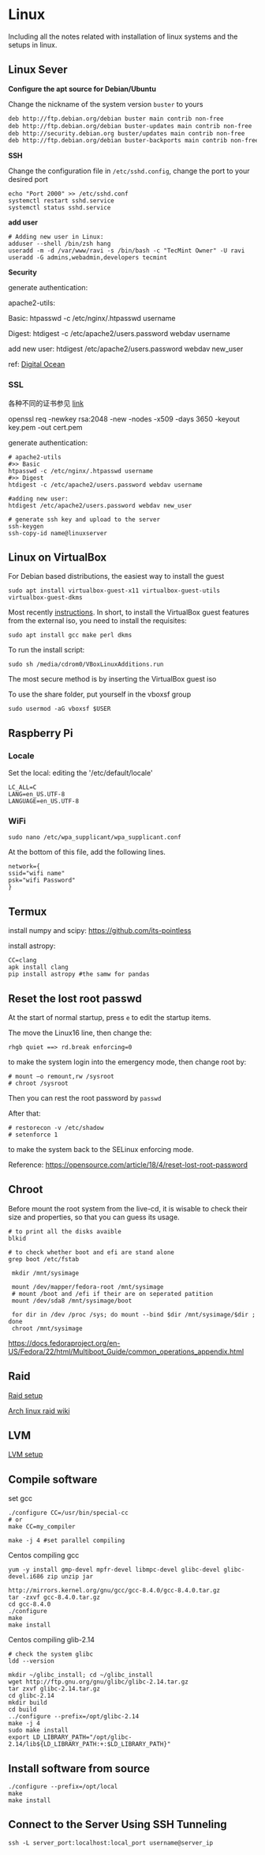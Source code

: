 

# Linux

Including all the notes related with installation of linux systems and the setups in linux.



## Linux Sever

**Configure the apt source for Debian/Ubuntu**

Change the nickname of the system version `buster` to yours

```txt
deb http://ftp.debian.org/debian buster main contrib non-free
deb http://ftp.debian.org/debian buster-updates main contrib non-free
deb http://security.debian.org buster/updates main contrib non-free
deb http://ftp.debian.org/debian buster-backports main contrib non-free
```



**SSH**

Change the configuration file in `/etc/sshd.config`, change the port to your desired port

```shell
echo "Port 2000" >> /etc/sshd.conf
systemctl restart sshd.service
systemctl status sshd.service
```

**add user**

```shell
# Adding new user in Linux:
adduser --shell /bin/zsh hang
useradd -m -d /var/www/ravi -s /bin/bash -c "TecMint Owner" -U ravi
useradd -G admins,webadmin,developers tecmint

```

**Security**

generate authentication:

apache2-utils:

Basic: htpasswd -c /etc/nginx/.htpasswd username

Digest: htdigest -c /etc/apache2/users.password webdav username

add new user: htdigest /etc/apache2/users.password webdav new_user

ref: [Digital Ocean](https://www.digitalocean.com/community/tutorials/how-to-configure-webdav-access-with-apache-on-ubuntu-14-04)

 

### SSL

各种不同的证书参见 [link](https://www.cnblogs.com/guogangj/p/4118605.html)

openssl req -newkey rsa:2048 -new -nodes -x509 -days 3650 -keyout key.pem -out cert.pem

 generate authentication:

```shell
# apache2-utils
#>> Basic
htpasswd -c /etc/nginx/.htpasswd username
#>> Digest
htdigest -c /etc/apache2/users.password webdav username

#adding new user: 
htdigest /etc/apache2/users.password webdav new_user
```

```shell
# generate ssh key and upload to the server
ssh-keygen
ssh-copy-id name@linuxserver
```





## Linux on VirtualBox

For Debian based distributions, the easiest way to install the guest 

```shell
sudo apt install virtualbox-guest-x11 virtualbox-guest-utils virtualbox-guest-dkms
```

Most recently [instructions](https://www.linuxuprising.com/2019/01/manual-virtualbox-guest-additions.html). In short, to install the VirtualBox guest features from the external iso, you need to install the requisites:

```shell
sudo apt install gcc make perl dkms
```

To run the install script:

```shell
sudo sh /media/cdrom0/VBoxLinuxAdditions.run
```

The most secure method is by inserting the VirtualBox guest iso



To use the share folder, put yourself in the vboxsf group 

```shell
sudo usermod -aG vboxsf $USER
```



## Raspberry Pi

### Locale

Set the local: editing the '/etc/default/locale'

```shell
LC_ALL=C
LANG=en_US.UTF-8
LANGUAGE=en_US.UTF-8
```

### WiFi

```
sudo nano /etc/wpa_supplicant/wpa_supplicant.conf
```

At the bottom of this file, add the following lines.

```
network={
ssid="wifi name"
psk="wifi Password"
}
```





## Termux

install numpy and scipy: https://github.com/its-pointless

install astropy: 

```shell
CC=clang
apk install clang
pip install astropy #the samw for pandas
```



## Reset the lost root passwd

At the start of normal startup, press `e` to edit the startup items.

The move the Linux16 line, then change the:

```shell
rhgb quiet ==> rd.break enforcing=0
```

to make the system login into the emergency mode, then change root by:

```
# mount –o remount,rw /sysroot
# chroot /sysroot
```

Then you can rest the root password by `passwd`

After that:

```
# restorecon -v /etc/shadow
# setenforce 1
```

to make the system back to the SELinux enforcing mode.

Reference: https://opensource.com/article/18/4/reset-lost-root-password 



## Chroot

Before mount the root system from the live-cd, it is wisable to check their size and properties, so that you can guess its usage.

```shell
# to print all the disks avaible
blkid

# to check whether boot and efi are stand alone
grep boot /etc/fstab
```



```shell
 mkdir /mnt/sysimage
 
 mount /dev/mapper/fedora-root /mnt/sysimage
 # mount /boot and /efi if their are on seperated patition
 mount /dev/sda8 /mnt/sysimage/boot
  
 for dir in /dev /proc /sys; do mount --bind $dir /mnt/sysimage/$dir ; done
 chroot /mnt/sysimage
```



https://docs.fedoraproject.org/en-US/Fedora/22/html/Multiboot_Guide/common_operations_appendix.html



## Raid

[Raid setup](https://www.digitalocean.com/community/tutorials/how-to-create-raid-arrays-with-mdadm-on-ubuntu-16-04)

[Arch linux raid wiki](https://wiki.archlinux.org/index.php/RAID)

## LVM

[LVM setup](https://www.digitalocean.com/community/tutorials/how-to-use-lvm-to-manage-storage-devices-on-ubuntu-16-04)



## Compile software

set gcc

```shell
./configure CC=/usr/bin/special-cc
# or
make CC=my_compiler
```

```shell
make -j 4 #set parallel compiling
```



Centos compiling gcc

```shell
yum -y install gmp-devel mpfr-devel libmpc-devel glibc-devel glibc-devel.i686 zip unzip jar

http://mirrors.kernel.org/gnu/gcc/gcc-8.4.0/gcc-8.4.0.tar.gz
tar -zxvf gcc-8.4.0.tar.gz
cd gcc-8.4.0
./configure
make
make install
```

Centos compiling glib-2.14

```shell
# check the system glibc
ldd --version

mkdir ~/glibc_install; cd ~/glibc_install 
wget http://ftp.gnu.org/gnu/glibc/glibc-2.14.tar.gz
tar zxvf glibc-2.14.tar.gz
cd glibc-2.14
mkdir build
cd build
../configure --prefix=/opt/glibc-2.14
make -j 4
sudo make install
export LD_LIBRARY_PATH="/opt/glibc-2.14/lib${LD_LIBRARY_PATH:+:$LD_LIBRARY_PATH}"
```



## Install software from source

```shell
./configure --prefix=/opt/local
make
make install
```



## Connect to the Server Using SSH Tunneling

```shell
ssh -L server_port:localhost:local_port username@server_ip
```

